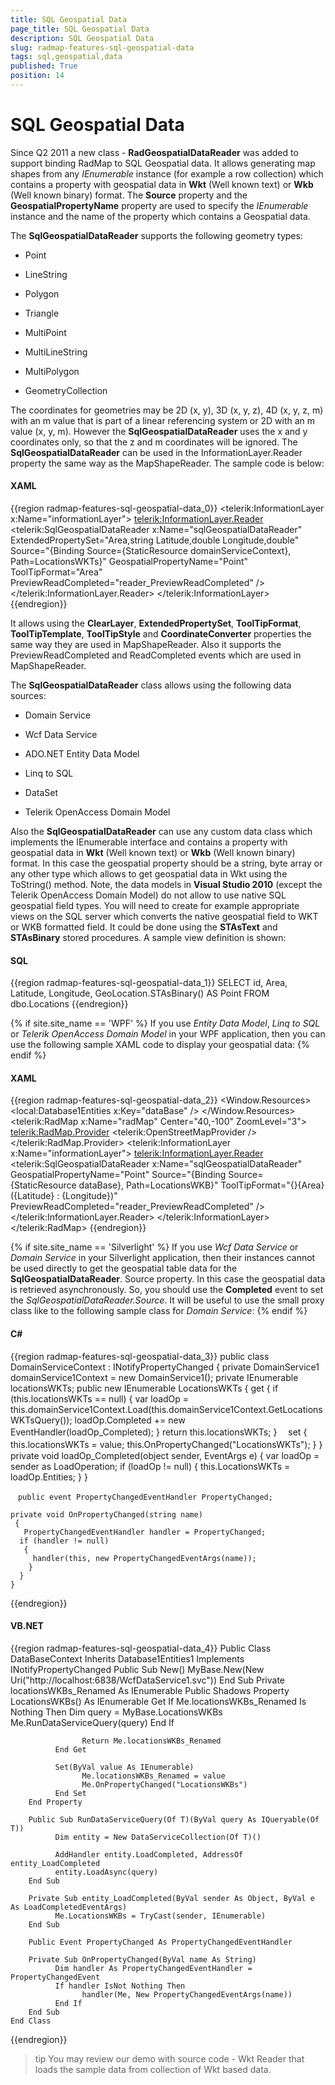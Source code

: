 ```yaml
---
title: SQL Geospatial Data
page_title: SQL Geospatial Data
description: SQL Geospatial Data
slug: radmap-features-sql-geospatial-data
tags: sql,geospatial,data
published: True
position: 14
---
```


# SQL Geospatial Data

Since Q2 2011 a new class - __RadGeospatialDataReader__ was added to support binding RadMap to SQL Geospatial data. It allows generating map shapes from any *IEnumerable* instance (for example a row collection) which contains a property with geospatial data in __Wkt__ (Well known text) or __Wkb__ (Well known binary) format. The __Source__ property and the __GeospatialPropertyName__ property are used to specify the *IEnumerable* instance and the name of the property which contains a Geospatial data.        

The __SqlGeospatialDataReader__ supports the following geometry types:        

* Point 

* LineString 

* Polygon 

* Triangle 

* MultiPoint 

* MultiLineString 

* MultiPolygon 

* GeometryCollection          

The coordinates for geometries may be 2D (x, y), 3D (x, y, z), 4D (x, y, z, m) with an m value that is part of a linear referencing system or 2D with an m value (x, y, m). However the __SqlGeospatialDataReader__ uses the x and y coordinates only, so that the z and m coordinates will be ignored. The __SqlGeospatialDataReader__ can be used in the InformationLayer.Reader property the same way as the MapShapeReader. The sample code is below:        

#### __XAML__
{{region radmap-features-sql-geospatial-data_0}}
	<telerik:InformationLayer x:Name="informationLayer">
	    <telerik:InformationLayer.Reader>
	        <telerik:SqlGeospatialDataReader x:Name="sqlGeospatialDataReader" 
	                   ExtendedPropertySet="Area,string Latitude,double Longitude,double"
	                   Source="{Binding Source={StaticResource domainServiceContext}, Path=LocationsWKTs}"
	                   GeospatialPropertyName="Point" ToolTipFormat="Area" PreviewReadCompleted="reader_PreviewReadCompleted" />
	    </telerik:InformationLayer.Reader>
	</telerik:InformationLayer>
{{endregion}}

It allows using the __ClearLayer__, __ExtendedPropertySet__, __ToolTipFormat__, __ToolTipTemplate__, __ToolTipStyle__ and __CoordinateConverter__ properties the same way they are used in MapShapeReader. Also it supports the PreviewReadCompleted and ReadCompleted events which are used in MapShapeReader.        

The __SqlGeospatialDataReader__ class allows using the following data sources:        

* Domain Service

* Wcf Data Service 

* ADO.NET Entity Data Model

* Linq to SQL 

* DataSet

* Telerik OpenAccess Domain Model

Also the __SqlGeospatialDataReader__ can use any custom data class which implements the IEnumerable interface and contains a property with geospatial data in __Wkt__ (Well known text) or __Wkb__ (Well known binary) format. In this case the geospatial property should be a string, byte array or any other type which allows to get geospatial data in Wkt using the ToString() method. Note, the data models in __Visual Studio 2010__ (except the Telerik OpenAccess Domain Model) do not allow to use native SQL geospatial field types. You will need to create for example appropriate views on the SQL server which converts the native geospatial field to WKT or WKB formatted field. It could be done using the __STAsText__ and __STAsBinary__ stored procedures. A sample view definition is shown:        

#### __SQL__
{{region radmap-features-sql-geospatial-data_1}}
	SELECT        id, Area, Latitude, Longitude, GeoLocation.STAsBinary() AS Point
	FROM            dbo.Locations
{{endregion}}

{% if site.site_name == 'WPF' %}
If you use *Entity Data Model*, *Linq to SQL* or *Telerik OpenAccess Domain Model* in your WPF application, then you can use the following sample XAML code to display your geospatial data: 
{% endif %}

#### __XAML__
{{region radmap-features-sql-geospatial-data_2}}
	<Window x:Class="EntityDataModelTest.MainWindow"
	        xmlns="http://schemas.microsoft.com/winfx/2006/xaml/presentation"
	        xmlns:x="http://schemas.microsoft.com/winfx/2006/xaml"
	        xmlns:telerik="http://schemas.telerik.com/2008/xaml/presentation"
	        xmlns:local="clr-namespace:EntityDataModelTest"
	        Title="MainWindow" Height="350" Width="525">
		<Window.Resources>
			<local:Database1Entities x:Key="dataBase" />
		</Window.Resources>
		<Grid x:Name="LayoutRoot">
			<telerik:RadMap x:Name="radMap"
				Center="40,-100"
				ZoomLevel="3">
				<telerik:RadMap.Provider>
					<telerik:OpenStreetMapProvider />
				</telerik:RadMap.Provider>
				<telerik:InformationLayer x:Name="informationLayer">
					<telerik:InformationLayer.Reader>
						<telerik:SqlGeospatialDataReader x:Name="sqlGeospatialDataReader" 
											 GeospatialPropertyName="Point"
											 Source="{Binding Source={StaticResource dataBase}, Path=LocationsWKB}"
											 ToolTipFormat="{}{Area} ({Latitude} : {Longitude})"
											 PreviewReadCompleted="reader_PreviewReadCompleted" />
					</telerik:InformationLayer.Reader>
				</telerik:InformationLayer>
			</telerik:RadMap>
		</Grid>
	</Window>
{{endregion}}

{% if site.site_name == 'Silverlight' %}
If you use *Wcf Data Service* or *Domain Service* in your Silverlight application, then their instances cannot be used directly to get the geospatial table data for the __SqlGeospatialDataReader__. Source property. In this case the geospatial data is retrieved asynchronously. So, you should use the __Completed__ event to set the *SqlGeospatialDataReader.Source*. It will be useful to use the small proxy class like to the following sample class for *Domain Service*:
{% endif %}

#### __C#__
{{region radmap-features-sql-geospatial-data_3}}
	public class DomainServiceContext : INotifyPropertyChanged
	{
	  private DomainService1 domainService1Context = new DomainService1();
	  private IEnumerable locationsWKTs;
	  public new IEnumerable LocationsWKTs
	  {
	   get
	  {
	    if (this.locationsWKTs == null)
	  {
	    var loadOp = this.domainService1Context.Load(this.domainService1Context.GetLocationsWKTsQuery());
	    loadOp.Completed += new EventHandler(loadOp_Completed);
	  }
	return this.locationsWKTs;
	}
	　set
	  {
	   this.locationsWKTs = value;
	   this.OnPropertyChanged("LocationsWKTs");
	   }
	}　
	private void loadOp_Completed(object sender, EventArgs e)
	   {
	    var loadOp = sender as LoadOperation;
	    if (loadOp != null)
	     {
	      this.LocationsWKTs = loadOp.Entities;
	     }
	  }
	
	　public event PropertyChangedEventHandler PropertyChanged;
	
	private void OnPropertyChanged(string name)
	 {
	   PropertyChangedEventHandler handler = PropertyChanged;
	  if (handler != null)
	   {
	     handler(this, new PropertyChangedEventArgs(name));
	    }
	  }
	}
{{endregion}}

#### __VB.NET__
{{region radmap-features-sql-geospatial-data_4}}
	Public Class DataBaseContext
	      Inherits Database1Entities1
	      Implements INotifyPropertyChanged
		Public Sub New()
			  MyBase.New(New Uri("http://localhost:6838/WcfDataService1.svc"))
		End Sub
		Private locationsWKBs_Renamed As IEnumerable
		Public Shadows Property LocationsWKBs() As IEnumerable
			  Get
					If Me.locationsWKBs_Renamed Is Nothing Then
						  Dim query = MyBase.LocationsWKBs
						  Me.RunDataServiceQuery(query)
					End If

					Return Me.locationsWKBs_Renamed
			  End Get

			  Set(ByVal value As IEnumerable)
					Me.locationsWKBs_Renamed = value
					Me.OnPropertyChanged("LocationsWKBs")
			  End Set
		End Property

		Public Sub RunDataServiceQuery(Of T)(ByVal query As IQueryable(Of T))
			  Dim entity = New DataServiceCollection(Of T)()

			  AddHandler entity.LoadCompleted, AddressOf entity_LoadCompleted
			  entity.LoadAsync(query)
		End Sub

		Private Sub entity_LoadCompleted(ByVal sender As Object, ByVal e As LoadCompletedEventArgs)
			  Me.LocationsWKBs = TryCast(sender, IEnumerable)
		End Sub

		Public Event PropertyChanged As PropertyChangedEventHandler

		Private Sub OnPropertyChanged(ByVal name As String)
			  Dim handler As PropertyChangedEventHandler = PropertyChangedEvent
			  If handler IsNot Nothing Then
					handler(Me, New PropertyChangedEventArgs(name))
			  End If
		End Sub
	End Class
{{endregion}}

>tip You may review our demo with source code - Wkt Reader that loads the sample data from collection of Wkt based data.         
